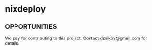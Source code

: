 # nixdeploy

## OPPORTUNITIES

We pay for contributing to this project. Contact dzuikov@gmail.com
for details.



